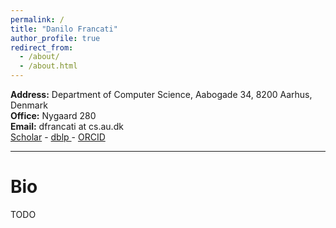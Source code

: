 ```yaml
---
permalink: /
title: "Danilo Francati"
author_profile: true
redirect_from: 
  - /about/
  - /about.html
---
```


**Address:** Department of Computer Science, Aabogade 34, 8200 Aarhus, Denmark  
**Office:** Nygaard 280    
**Email:** dfrancati at cs.au.dk   
<a href="https://scholar.google.com/citations?user=eeuQ0a0AAAAJ&hl=en"><i class="ai ai-google-scholar ai-lg"></i> Scholar</a> - 
<a href="https://dblp.org/pid/231/4539.html"><i class="ai ai-dblp ai-lg"></i> dblp </a> - 
<a href="http://orcid.org/0000-0002-4639-0636"><span style="color: #b2c046;"><i class="ai ai-orcid ai-lg"></i></span> ORCID</a>

---

# Bio #

TODO